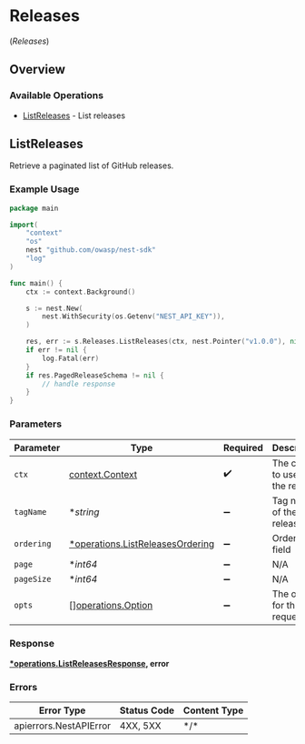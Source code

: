 # Releases
(*Releases*)

## Overview

### Available Operations

* [ListReleases](#listreleases) - List releases

## ListReleases

Retrieve a paginated list of GitHub releases.

### Example Usage

<!-- UsageSnippet language="go" operationID="list_releases" method="get" path="/api/v0/releases/" -->
```go
package main

import(
	"context"
	"os"
	nest "github.com/owasp/nest-sdk"
	"log"
)

func main() {
    ctx := context.Background()

    s := nest.New(
        nest.WithSecurity(os.Getenv("NEST_API_KEY")),
    )

    res, err := s.Releases.ListReleases(ctx, nest.Pointer("v1.0.0"), nil, nest.Pointer[int64](1), nil)
    if err != nil {
        log.Fatal(err)
    }
    if res.PagedReleaseSchema != nil {
        // handle response
    }
}
```

### Parameters

| Parameter                                                                           | Type                                                                                | Required                                                                            | Description                                                                         | Example                                                                             |
| ----------------------------------------------------------------------------------- | ----------------------------------------------------------------------------------- | ----------------------------------------------------------------------------------- | ----------------------------------------------------------------------------------- | ----------------------------------------------------------------------------------- |
| `ctx`                                                                               | [context.Context](https://pkg.go.dev/context#Context)                               | :heavy_check_mark:                                                                  | The context to use for the request.                                                 |                                                                                     |
| `tagName`                                                                           | **string*                                                                           | :heavy_minus_sign:                                                                  | Tag name of the release                                                             | v1.0.0                                                                              |
| `ordering`                                                                          | [*operations.ListReleasesOrdering](../../models/operations/listreleasesordering.md) | :heavy_minus_sign:                                                                  | Ordering field                                                                      |                                                                                     |
| `page`                                                                              | **int64*                                                                            | :heavy_minus_sign:                                                                  | N/A                                                                                 |                                                                                     |
| `pageSize`                                                                          | **int64*                                                                            | :heavy_minus_sign:                                                                  | N/A                                                                                 |                                                                                     |
| `opts`                                                                              | [][operations.Option](../../models/operations/option.md)                            | :heavy_minus_sign:                                                                  | The options for this request.                                                       |                                                                                     |

### Response

**[*operations.ListReleasesResponse](../../models/operations/listreleasesresponse.md), error**

### Errors

| Error Type             | Status Code            | Content Type           |
| ---------------------- | ---------------------- | ---------------------- |
| apierrors.NestAPIError | 4XX, 5XX               | \*/\*                  |